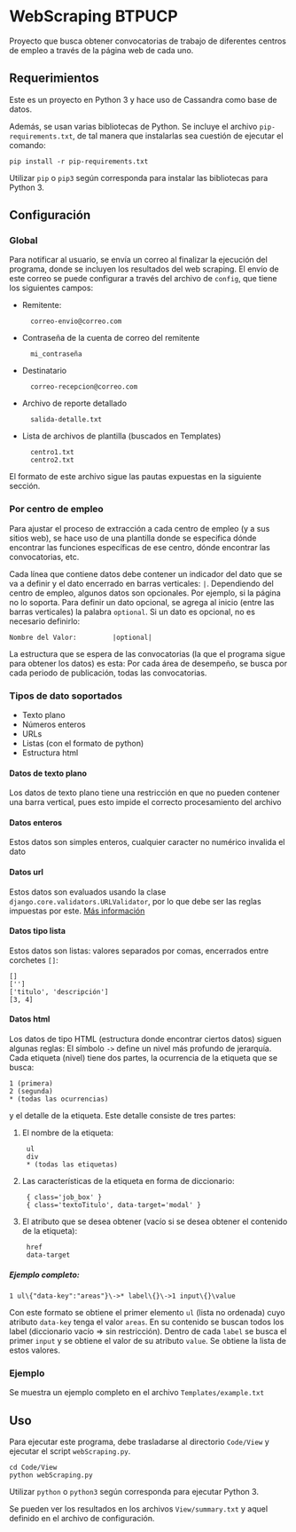 # WebScraping BTPUCP

Proyecto que busca obtener convocatorias de trabajo de diferentes centros de empleo a través de la página web de cada uno.    

## Requerimientos
Este es un proyecto en Python 3 y hace uso de Cassandra como base de datos.

Además, se usan varias bibliotecas de Python. Se incluye el archivo `pip-requirements.txt`, de tal manera que instalarlas sea cuestión de ejecutar el comando:

    pip install -r pip-requirements.txt

Utilizar `pip` o `pip3` según corresponda para instalar las bibliotecas para Python 3.

## Configuración

### Global

Para notificar al usuario, se envía un correo al finalizar la ejecución del programa, donde se incluyen los resultados del web scraping.
El envío de este correo se puede configurar a través del archivo de `config`, que tiene los siguientes campos:

* Remitente:

        correo-envio@correo.com

* Contraseña de la cuenta de correo del remitente

        mi_contraseña

* Destinatario

        correo-recepcion@correo.com

* Archivo de reporte detallado

        salida-detalle.txt

* Lista de archivos de plantilla (buscados en Templates)

        centro1.txt
        centro2.txt

El formato de este archivo sigue las pautas expuestas en la siguiente sección.

### Por centro de empleo

Para ajustar el proceso de extracción a cada centro de empleo (y a sus sitios web), se hace uso de una plantilla donde se especifica dónde encontrar las funciones específicas de ese centro, dónde encontrar las convocatorias, etc.

Cada línea que contiene datos debe contener un indicador del dato que se va a definir y el dato encerrado en barras verticales: `|`.
Dependiendo del centro de empleo, algunos datos son opcionales. Por ejemplo, si la página no lo soporta.
Para definir un dato opcional, se agrega al inicio (entre las barras verticales) la palabra `optional`. 
Si un dato es opcional, no es necesario definirlo:

    Nombre del Valor:         |optional|

La estructura que se espera de las convocatorias (la que el programa sigue para obtener los datos) es esta:
Por cada área de desempeño, se busca por cada periodo de publicación, todas las convocatorias.

### Tipos de dato soportados

* Texto plano
* Números enteros
* URLs
* Listas (con el formato de python)
* Estructura html

#### Datos de texto plano

Los datos de texto plano tiene una restricción en que no pueden contener una barra vertical, pues esto impide el correcto procesamiento del archivo

#### Datos enteros

Estos datos son simples enteros, cualquier caracter no numérico invalida el dato

#### Datos url

Estos datos son evaluados usando la clase `django.core.validators.URLValidator`, por lo que debe ser las reglas impuestas por este. [Más información](https://docs.djangoproject.com/en/1.10/ref/validators/#urlvalidator)

#### Datos tipo lista

Estos datos son listas: valores separados por comas, encerrados entre corchetes `[]`:

    []
    ['']
    ['titulo', 'descripción']
    [3, 4]

#### Datos html

Los datos de tipo HTML (estructura donde encontrar ciertos datos) siguen algunas reglas:
El símbolo `->` define un nivel más profundo de jerarquía.
Cada etiqueta (nivel) tiene dos partes, la ocurrencia de la etiqueta que se busca:

    1 (primera)
    2 (segunda)
    * (todas las ocurrencias)

y el detalle de la etiqueta.
Este detalle consiste de tres partes: 

1. El nombre de la etiqueta:

        ul
        div
        * (todas las etiquetas)

2. Las características de la etiqueta en forma de diccionario:

        { class='job_box' }
        { class='textoTitulo', data-target='modal' }

3. El atributo que se desea obtener (vacío si se desea obtener el contenido de la etiqueta):

        href
        data-target

##### Ejemplo completo:

    1 ul\{"data-key":"areas"}\->* label\{}\->1 input\{}\value

Con este formato se obtiene el primer elemento `ul` (lista no ordenada) cuyo atributo `data-key` tenga el valor `areas`. 
En su contenido se buscan todos los label (diccionario vacío => sin restricción). 
Dentro de cada `label` se busca el primer `input` y se obtiene el valor de su atributo `value`.
Se obtiene la lista de estos valores.

### Ejemplo

Se muestra un ejemplo completo en el archivo `Templates/example.txt`

## Uso

Para ejecutar este programa, debe trasladarse al directorio `Code/View` y ejecutar el script `webScraping.py`.

    cd Code/View
    python webScraping.py

Utilizar `python` o `python3` según corresponda para ejecutar Python 3.

Se pueden ver los resultados en los archivos `View/summary.txt` y aquel definido en el archivo de configuración.